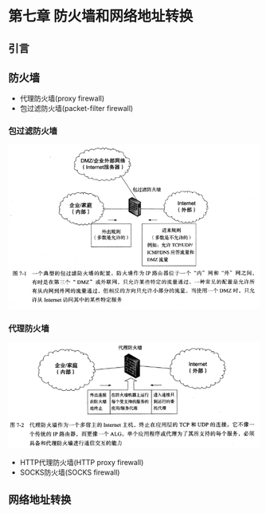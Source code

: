 # 第七章 防火墙和网络地址转换



## 引言



## 防火墙
- 代理防火墙(proxy firewall)
- 包过滤防火墙(packet-filter firewall)

### 包过滤防火墙

![7-1](res/7-1.png)

### 代理防火墙

![7-2](res/7-2.png)

- HTTP代理防火墙(HTTP proxy firewall)
- SOCKS防火墙(SOCKS firewall)



## 网络地址转换

